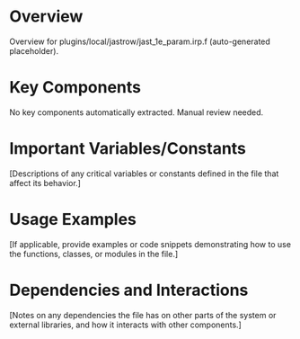 # Overview

Overview for plugins/local/jastrow/jast_1e_param.irp.f (auto-generated placeholder).

# Key Components

No key components automatically extracted. Manual review needed.

# Important Variables/Constants

[Descriptions of any critical variables or constants defined in the file that affect its behavior.]

# Usage Examples

[If applicable, provide examples or code snippets demonstrating how to use the functions, classes, or modules in the file.]

# Dependencies and Interactions

[Notes on any dependencies the file has on other parts of the system or external libraries, and how it interacts with other components.]
